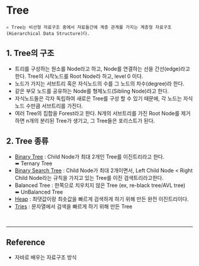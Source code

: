 # Tree
    ✍️ Tree는 비선형 자료구조 중에서 자료들간에 계층 관계를 가지는 계층형 자료구조(Hierarchical Data Structure)다.

## 1. Tree의 구조
- 트리를 구성하는 원소를 Node라고 하고, Node를 연결하는 선을 간선(edge)라고 한다. Tree의 시작노드를 Root Node라 하고, level 0 이다. 
- 노드가 가지는 서브트리 혹은 자식노드의 수를 그 노드의 차수(degree)라 한다.
- 같은 부모 노드를 공유하는 Node를 형제노드(Sibling Node)라고 한다. 
- 자식노드들은 각자 독립하여 새로은 Tree를 구성 할 수 있기 때문에, 각 노드는 자식 노드 수만큼 서브트리를 가진다.
- 여러 Tree의 집합을 Forest라고 한다. N개의 서브트리를 가진 Root Node를 제거하면 n개의 분리된 Tree가 생기고, 그 Tree들은 포리스트가 된다.

## 2. Tree 종류
- [Binary Tree](Binary_Tree.md) : Child Node가 최대 2개인 Tree를 이진트리라고 한다.  
    ⬌ Ternary Tree
- [Binary Search Tree](Binary_Search_Tree.md) : Child Node가 최대 2개이면서,  Left Child Node < Right Child Node라는 규칙을 가지고 있는 Tree를 이진 검색트리라고한다.
- Balanced Tree : 한쪽으로 치우치지 않은 Tree (ex, re-black tree/AVL tree)  
    ⬌ UnBalanced Tree
- [Heap](Heap.md) : 최댓값이랑 최솟값을 빠르게 검색하게 하기 위해 만든 완전 이진트리이다.
- [Tries](Tries.md) : 문자열에서 검색을 빠르게 하기 위해 만든 Tree

<br>

---

## Reference

- 자바로 배우는 자료구조 방식